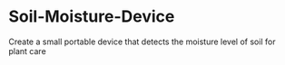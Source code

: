# Soil-Moisture-Device
Create a small portable device that detects the moisture level of soil for plant care
